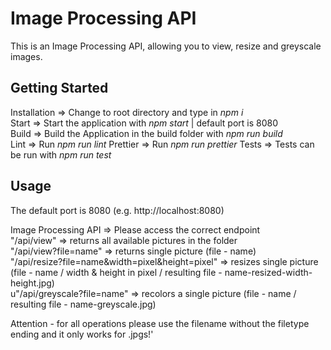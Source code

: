 # Image Processing API

This is an Image Processing API, allowing you to view, resize and greyscale images.

## Getting Started

Installation =\> Change to root directory and type in *npm i*  
Start =\> Start the application with *npm start* | default port is 8080  
Build =\> Build the Application in the build folder with *npm run build*  
Lint =\> Run *npm run lint*
Prettier =\> Run *npm run prettier*
Tests =\> Tests can be run with *npm run test*  


## Usage

The default port is 8080 (e.g. http://localhost:8080)  

Image Processing API =\> Please access the correct endpoint  
"/api/view" =\> returns all available pictures in the folder  
"/api/view?file=name" =\> returns single picture (file - name)  
"/api/resize?file=name&width=pixel&height=pixel" =\> resizes single picture (file - name / width & height in pixel / resulting file - name-resized-width-height.jpg)  
u"/api/greyscale?file=name" =\> recolors a single picture (file - name / resulting file - name-greyscale.jpg)  

Attention - for all operations please use the filename without the filetype ending and it only works for .jpgs!'  
